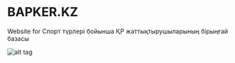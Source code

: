 # BAPKER.KZ
Website for Спорт түрлері бойынша ҚР жаттықтырушыларының бірыңғай базасы

![alt tag](http://domain.com/path/to/img.png "Описание будет тут")​
